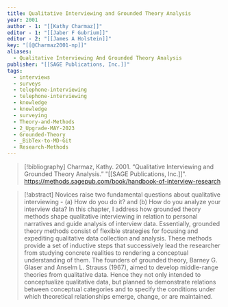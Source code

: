 ```yaml
---
title: Qualitative Interviewing and Grounded Theory Analysis
year: 2001
author - 1: "[[Kathy Charmaz]]"
editor - 1: "[[Jaber F Gubrium]]"
editor - 2: "[[James A Holstein]]"
key: "[[@Charmaz2001-np]]"
aliases:
  - Qualitative Interviewing And Grounded Theory Analysis
publisher: "[[SAGE Publications, Inc.]]"
tags:
  - interviews
  - surveys
  - telephone-interviewing
  - telephone-interviewing
  - knowledge
  - knowledge
  - surveying
  - Theory-and-Methods
  - 2_Upgrade-MAY-2023
  - Grounded-Theory
  - _BibTex-to-MD-Git
  - Research-Methods
---
```


> [!bibliography]
> Charmaz, Kathy. 2001. “Qualitative Interviewing and Grounded Theory Analysis.” "[[SAGE Publications, Inc.]]". https://methods.sagepub.com/book/handbook-of-interview-research

> [!abstract]
> Novices raise two fundamental questions about qualitative interviewing -  (a) How do you do it? and (b) How do you analyze your interview data? In this chapter, I address how grounded theory methods shape qualitative interviewing in relation to personal narratives and guide analysis of interview data. Essentially, grounded theory methods consist of flexible strategies for focusing and expediting qualitative data collection and analysis. These methods provide a set of inductive steps that successively lead the researcher from studying concrete realities to rendering a conceptual understanding of them. The founders of grounded theory, Barney G. Glaser and Anselm L. Strauss (1967), aimed to develop middle-range theories from qualitative data. Hence they not only intended to conceptualize qualitative data, but planned to demonstrate relations between conceptual categories and to specify the conditions under which theoretical relationships emerge, change, or are maintained.